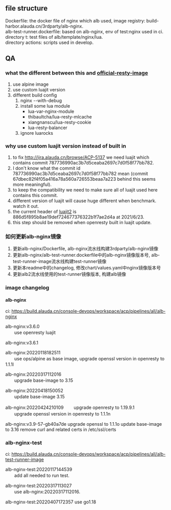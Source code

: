 ## file structure
Dockerfile: the docker file of nginx which alb used, image registry: build-harbor.alauda.cn/3rdparty/alb-nginx.  
alb-test-runner.dockerfile: based on alb-nginx, env of test:nginx used in ci.  
directory t: test files of alb/template/nginx/lua.  
directory actions: scripts used in develop.  

## QA
### what the different between this and [official-resty-image](https://github.com/openresty/docker-openresty/blob/1.19.9.1-11/bionic/Dockerfile)
1. use alpine image
2. use custom luajit version
3. different build config
	1. nginx --with-debug
	2. install some lua module
		* lua-var-nginx-module
		* thibaultcha/lua-resty-mlcache
		* xiangnanscu/lua-resty-cookie
		* lua-resty-balancer
	3. ignore luarocks
### why use custom luajit version instead of built in
1. to fix http://jira.alauda.cn/browse/ACP-5137 we need luajit which contains commit 787736990ac3b7d5ceaba2697c7d0f58f77bb782.
2. I don't know what the commit id 787736990ac3b7d5ceaba2697c7d0f58f77bb782 mean (commit 67dbec82f4f05a416a78a560a726553beaa7a223 behind this seems more meaningful).
3. to keep the compatibility we need to make sure all of luajit used here contains this commit.
4. different version of luajit will cause huge different when benchmark. watch it out.
5. the current header of [luajit2](https://github.com/openresty/luajit2) is 886d5f895b8ae19def724677376322b1f7ae2d4a at 2021/6/23.
6. this step should be removed when openresty built in luajit update.
### 如何更新alb-nginx镜像
1. 更新alb-nginx/Dockerfile, alb-nginx流水线构建3rdparty/alb-nginx镜像
2. 更新alb-nginx/alb-test-runner.dockerfile中的alb-nginx镜像版本号, alb-test-runner-image流水线构建test-runner镜像
3. 更新本readme中的changelog, 修改chart/values.yaml中nginx镜像版本号
4. 更新alb2流水线使用的test-runner镜像版本, 构建alb镜像

### image changelog
#### alb-nginx
ci: https://build.alauda.cn/console-devops/workspace/acp/pipelines/all/alb-nginx 

alb-nginx:v3.6.0    
　　use openresty luajit

alb-nginx:v3.6.1

alb-nginx:20220118182511  
　　use ops/alpine as base image, upgrade openssl version in openresty to 1.1.1l

alb-nginx:20220317112016  
　　upgrade base-image to 3.15

alb-nginx:20220418150052  
　　update base-image 3.15

alb-nginx:20220424210109
　　upgrade openresty to 1.19.9.1  
　　upgrade openssl version in openresty to 1.1.1n

alb-nginx:v3.9-57-gb40a7de
    upgrade openssl to 1.1.1o
    update base-image to 3.16
    remove curl and related certs in /etc/ssl/certs

### alb-nginx-test
ci: https://build.alauda.cn/console-devops/workspace/acp/pipelines/all/alb-test-runner-image

alb-nginx-test:20220117144539  
　　add all needed to run test.

alb-nginx-test:20220317113027  
　　use alb-nginx:20220317112016.

alb-nginx-test:20220407172357
    use go1.18
